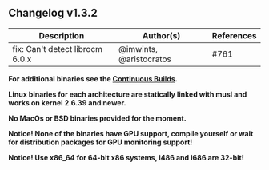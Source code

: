 ## Changelog v1.3.2

Description | Author(s) | References
--- | --- | ---
fix: Can't detect librocm 6.0.x | @imwints, @aristocratos | #761

**For additional binaries see the [Continuous Builds](https://github.com/aristocratos/btop/actions).**

**Linux binaries for each architecture are statically linked with musl and works on kernel 2.6.39 and newer.**

**No MacOs or BSD binaries provided for the moment.**

**Notice! None of the binaries have GPU support, compile yourself or wait for distribution packages for GPU monitoring support!**

**Notice! Use x86_64 for 64-bit x86 systems, i486 and i686 are 32-bit!**
